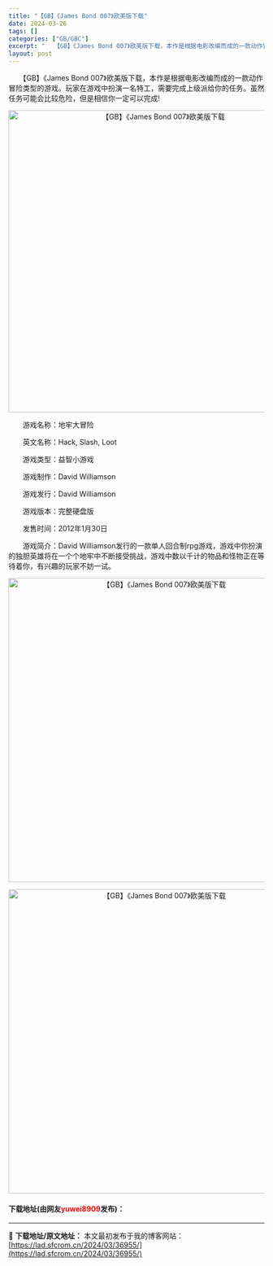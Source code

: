 ```yaml
---
title: "【GB】《James Bond 007》欧美版下载"
date: 2024-03-26
tags: []
categories: ["GB/GBC"]
excerpt: "　　【GB】《James Bond 007》欧美版下载，本作是根据电影改编而成的一款动作冒险类型的游戏。玩家在游戏中扮演一名特工，需要完成上级派给你的任务。虽然任务可能会比较危险，但是相信你一定可以完成! 　　游戏名称：地牢大冒险 　　英文名称：Hack, Slash, Loot 　　游戏类型：益智&hellip;"
layout: post
---
```


 <p>　　【GB】《James Bond 007》欧美版下载，本作是根据电影改编而成的一款动作冒险类型的游戏。玩家在游戏中扮演一名特工，需要完成上级派给你的任务。虽然任务可能会比较危险，但是相信你一定可以完成!</p> <p align="center"><img align="" border="0" src="https://lad.sfcrom.cn/wp-content/uploads/2024/03/20240326_660280875f4ea.png" width="594" alt="【GB】《James Bond 007》欧美版下载" /></p> <p>　　游戏名称：地牢大冒险</p> <p>　　英文名称：Hack, Slash, Loot</p> <p>　　游戏类型：益智小游戏</p> <p>　　游戏制作：David Williamson</p> <p>　　游戏发行：David Williamson</p> <p>　　游戏版本：完整硬盘版</p> <p>　　发售时间：2012年1月30日</p> <p>　　游戏简介：David Williamson发行的一款单人回合制rpg游戏，游戏中你扮演的独胆英雄将在一个个地牢中不断接受挑战，游戏中数以千计的物品和怪物正在等待着你，有兴趣的玩家不妨一试。</p> <p align="center"><img align="" border="0" src="https://lad.sfcrom.cn/wp-content/uploads/2024/03/20240326_66028087f017a.png" width="598" alt="【GB】《James Bond 007》欧美版下载" /></p> <p align="center"><img align="" border="0" src="https://lad.sfcrom.cn/wp-content/uploads/2024/03/20240326_660280887f0b9.png" width="598" alt="【GB】《James Bond 007》欧美版下载" /></p> <p><h4>下载地址(由网友<font color="red">yuwei8909</font>发布)：</h4></p> 

---
📖 **下载地址/原文地址：** 本文最初发布于我的博客网站：[https://lad.sfcrom.cn/2024/03/36955/](https://lad.sfcrom.cn/2024/03/36955/)
